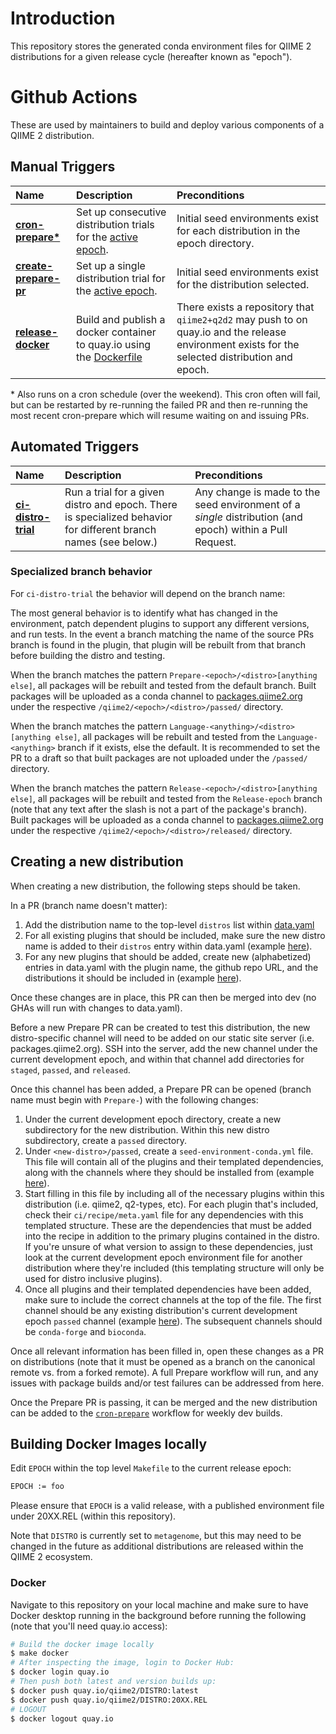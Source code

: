 # Introduction
This repository stores the generated conda environment files for QIIME 2 distributions for a given release cycle (hereafter known as "epoch").


# Github Actions
These are used by maintainers to build and deploy various components of a QIIME 2 distribution.

## Manual Triggers
| **Name** | **Description** | **Preconditions** |
| :--- | :--- | :--- |
| [**cron-prepare\***](https://github.com/qiime2/distributions/actions/workflows/cron-prepare.yaml) | Set up consecutive distribution trials for the [active epoch](https://github.com/qiime2/distributions/blob/dev/data.yaml#L2). | Initial seed environments exist for each distribution in the epoch directory. |
| [**create-prepare-pr**](https://github.com/qiime2/distributions/actions/workflows/create-prepare-pr.yaml) | Set up a single distribution trial for the [active epoch](https://github.com/qiime2/distributions/blob/dev/data.yaml#L2). | Initial seed environments exist for the distribution selected. |
| [**release-docker**](https://github.com/qiime2/distributions/actions/workflows/release-docker.yaml) | Build and publish a docker container to quay.io using the [Dockerfile](https://github.com/qiime2/distributions/blob/dev/Dockerfile)| There exists a repository that `qiime2+q2d2` may push to on quay.io and the release environment exists for the selected distribution and epoch. |

\* Also runs on a cron schedule (over the weekend). This cron often will fail, but can be restarted by re-running the failed PR and then re-running the most recent cron-prepare which will resume waiting on and issuing PRs.

## Automated Triggers
| **Name** | **Description** | **Preconditions** |
| :--- | :--- | :--- |
| [**ci-distro-trial**](https://github.com/qiime2/distributions/actions/workflows/cron-prepare.yaml) | Run a trial for a given distro and epoch. There is specialized behavior for different branch names (see below.) | Any change is made to the seed environment of a *single* distribution (and epoch) within a Pull Request. |

### Specialized branch behavior
For `ci-distro-trial` the behavior will depend on the branch name:

The most general behavior is to identify what has changed in the environment, patch dependent plugins to support any different versions, and run tests. In the event a branch matching the name of the source PRs branch is found in the plugin, that plugin will be rebuilt from that branch before building the distro and testing.

When the branch matches the pattern `Prepare-<epoch>/<distro>[anything else]`,
all packages will be rebuilt and tested from the default branch. Built packages will be uploaded as a conda channel to [packages.qiime2.org](https://packages.qiime2.org/qiime2) under the respective `/qiime2/<epoch>/<distro>/passed/` directory.

When the branch matches the pattern `Language-<anything>/<distro>[anything else]`,
all packages will be rebuilt and tested from the `Language-<anything>` branch if it exists, else the default. It is recommended to set the PR to a draft so that built packages are not uploaded under the `/passed/` directory.

When the branch matches the pattern `Release-<epoch>/<distro>[anything else]`,
all packages will be rebuilt and tested from the `Release-epoch` branch (note that any text after the slash is not a part of the package's branch). Built packages will be uploaded as a conda channel to [packages.qiime2.org](https://packages.qiime2.org/qiime2) under the respective `/qiime2/<epoch>/<distro>/released/` directory.

## Creating a new distribution
When creating a new distribution, the following steps should be taken.

In a PR (branch name doesn't matter):
1. Add the distribution name to the top-level `distros` list within [data.yaml](https://github.com/qiime2/distributions/blob/6b391ec747a9172a460dbbf44650477b19bc277f/data.yaml#L7)
2. For all existing plugins that should be included, make sure the new distro name is added to their `distros` entry within data.yaml (example [here](https://github.com/qiime2/distributions/blob/6b391ec747a9172a460dbbf44650477b19bc277f/data.yaml#L24)).
3. For any new plugins that should be added, create new (alphabetized) entries in data.yaml with the plugin name, the github repo URL, and the distributions it should be included in (example [here](https://github.com/qiime2/distributions/blob/6b391ec747a9172a460dbbf44650477b19bc277f/data.yaml#L10-L12)).

Once these changes are in place, this PR can then be merged into dev (no GHAs will run with changes to data.yaml).

Before a new Prepare PR can be created to test this distribution, the new distro-specific channel will need to be added on our static site server (i.e. packages.qiime2.org). SSH into the server, add the new channel under the current development epoch, and within that channel add directories for `staged`, `passed`, and `released`.

Once this channel has been added, a Prepare PR can be opened (branch name must begin with `Prepare-`) with the following changes:
1. Under the current development epoch directory, create a new subdirectory for the new distribution. Within this new distro subdirectory, create a `passed` directory.
2. Under `<new-distro>/passed`, create a `seed-environment-conda.yml` file. This file will contain all of the plugins and their templated dependencies, along with the channels where they should be installed from (example [here](https://github.com/qiime2/distributions/blob/dev/2024.10/metagenome/passed/seed-environment-conda.yml)).
3. Start filling in this file by including all of the necessary plugins within this distribution (i.e. qiime2, q2-types, etc). For each plugin that's included, check their `ci/recipe/meta.yaml` file for any dependencies with this templated structure. These are the dependencies that must be added into the recipe in addition to the primary plugins contained in the distro. If you're unsure of what version to assign to these dependencies, just look at the current development epoch environment file for another distribution where they're included (this templating structure will only be used for distro inclusive plugins).
4. Once all plugins and their templated dependencies have been added, make sure to include the correct channels at the top of the file. The first channel should be any existing distribution's current development epoch `passed` channel (example [here](https://github.com/qiime2/distributions/blob/6b391ec747a9172a460dbbf44650477b19bc277f/2024.10/metagenome/passed/seed-environment-conda.yml#L2)). The subsequent channels should be `conda-forge` and `bioconda`.

Once all relevant information has been filled in, open these changes as a PR on distributions (note that it must be opened as a branch on the canonical remote vs. from a forked remote). A full Prepare workflow will run, and any issues with package builds and/or test failures can be addressed from here.

Once the Prepare PR is passing, it can be merged and the new distribution can be added to the [`cron-prepare`](https://github.com/qiime2/distributions/blob/dev/.github/workflows/cron-prepare.yaml) workflow for weekly dev builds.

## Building Docker Images locally

Edit `EPOCH` within the top level `Makefile` to the current release epoch:

```bash
EPOCH := foo
```

Please ensure that `EPOCH` is a valid release, with a published environment file under 20XX.REL (within this repository).

Note that `DISTRO` is currently set to `metagenome`, but this may need to be changed in the future as additional distributions are released within the QIIME 2 ecosystem.

### Docker

Navigate to this repository on your local machine and make sure to have Docker desktop running in the background before running the following (note that you'll need quay.io access):

```bash
# Build the docker image locally
$ make docker
# After inspecting the image, login to Docker Hub:
$ docker login quay.io
# Then push both latest and version builds up:
$ docker push quay.io/qiime2/DISTRO:latest
$ docker push quay.io/qiime2/DISTRO:20XX.REL
# LOGOUT
$ docker logout quay.io
```
